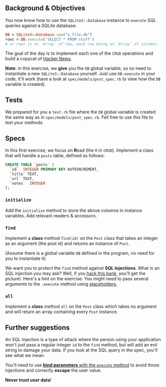 ## Background & Objectives

You now know how to use the `SQLite3::Database` instance to `execute` SQL queries
against a SQLite database:

```ruby
DB = SQLite3::Database.new("a_file.db")
rows = DB.execute('SELECT * FROM stuff')
# => rows is an `Array` of row, each row being an `Array` of columns.
```

The goal of the day is to implement each one of the `CRUD` operations and build a copycat of
[Hacker News](https://news.ycombinator.com).

**Note**: in this exercise, we **give** you the `DB` global variable, so
no need to instantiate a new `SQLite3::Database` yourself. Just use `DB.execute` in
your code, it'll work (have a look at `spec/models/post_spec.rb` to view how
the `DB` variable is created).

## Tests
We prepared for you a `test.rb` file where the `DB` global variable is created the same way
as in `spec/models/post_spec.rb`. Fell free to use this file to test your methods.

## Specs

In this first exercise, we focus on **R**ead (the `R` in `CRUD`).
Implement a class that will handle a `posts` table, defined as follows:

```sql
CREATE TABLE `posts` (
  `id`  INTEGER PRIMARY KEY AUTOINCREMENT,
  `title` TEXT,
  `url` TEXT,
  `votes`  INTEGER
);
```

### `initialize`

Add the `initialize` method to store the above columns in instance variables. Add relevant readers & accessors.

### `find`

Implement a **class** method `find(id)` on the `Post` class that takes
an integer as an argument (the post id) and returns an instance
of `Post`.

(Assume there is a global variable `DB` defined in the program, no need for
you to instantiate it)

We want you to protect the `find` method against **SQL injections**. What is an SQL injection you may ask? Well, if you [hack this bank](https://www.hacksplaining.com/exercises/sql-injection#/start), you'll get the picture!.
Here's a hint on the exercise: You might need to pass several arguments to the `.execute` method using [placeholders](http://ruby.bastardsbook.com/chapters/sql/#placeholders-sqlite-gem).

### `all`

Implement a **class** method `all` on the `Post` class which takes
no argument and will return an array containing every `Post` instance.

## Further suggestions

An SQL injection is a type of attack where the person using your application won't just pass a regular integer `id`
to the `find` method, but will add an evil string to damage your data. If you look at
the SQL query in the spec, you'll see what we mean.

You'll need to use [**bind parameters** with the `execute` method](http://zetcode.com/db/sqliteruby/bind/)
to avoid those injections and correctly **escape** the user value.

**Never trust user data**!
